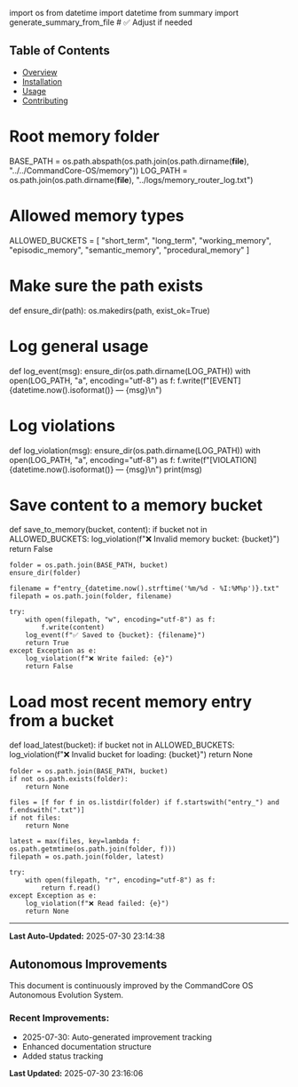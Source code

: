 import os
from datetime import datetime
from summary import generate_summary_from_file  # ✅ Adjust if needed

## Table of Contents
- [Overview](#overview)
- [Installation](#installation)
- [Usage](#usage)
- [Contributing](#contributing)


# Root memory folder
BASE_PATH = os.path.abspath(os.path.join(os.path.dirname(__file__), "../../CommandCore-OS/memory"))
LOG_PATH = os.path.join(os.path.dirname(__file__), "../logs/memory_router_log.txt")

# Allowed memory types
ALLOWED_BUCKETS = [
    "short_term",
    "long_term",
    "working_memory",
    "episodic_memory",
    "semantic_memory",
    "procedural_memory"
]

# Make sure the path exists
def ensure_dir(path):
    os.makedirs(path, exist_ok=True)

# Log general usage
def log_event(msg):
    ensure_dir(os.path.dirname(LOG_PATH))
    with open(LOG_PATH, "a", encoding="utf-8") as f:
        f.write(f"[EVENT] {datetime.now().isoformat()} — {msg}\n")

# Log violations
def log_violation(msg):
    ensure_dir(os.path.dirname(LOG_PATH))
    with open(LOG_PATH, "a", encoding="utf-8") as f:
        f.write(f"[VIOLATION] {datetime.now().isoformat()} — {msg}\n")
    print(msg)

# Save content to a memory bucket
def save_to_memory(bucket, content):
    if bucket not in ALLOWED_BUCKETS:
        log_violation(f"❌ Invalid memory bucket: {bucket}")
        return False

    folder = os.path.join(BASE_PATH, bucket)
    ensure_dir(folder)

    filename = f"entry_{datetime.now().strftime('%m/%d - %I:%M%p')}.txt"
    filepath = os.path.join(folder, filename)

    try:
        with open(filepath, "w", encoding="utf-8") as f:
            f.write(content)
        log_event(f"✅ Saved to {bucket}: {filename}")
        return True
    except Exception as e:
        log_violation(f"❌ Write failed: {e}")
        return False

# Load most recent memory entry from a bucket
def load_latest(bucket):
    if bucket not in ALLOWED_BUCKETS:
        log_violation(f"❌ Invalid bucket for loading: {bucket}")
        return None

    folder = os.path.join(BASE_PATH, bucket)
    if not os.path.exists(folder):
        return None

    files = [f for f in os.listdir(folder) if f.startswith("entry_") and f.endswith(".txt")]
    if not files:
        return None

    latest = max(files, key=lambda f: os.path.getmtime(os.path.join(folder, f)))
    filepath = os.path.join(folder, latest)

    try:
        with open(filepath, "r", encoding="utf-8") as f:
            return f.read()
    except Exception as e:
        log_violation(f"❌ Read failed: {e}")
        return None

---
**Last Auto-Updated:** 2025-07-30 23:14:38


## Autonomous Improvements

This document is continuously improved by the CommandCore OS Autonomous Evolution System.

### Recent Improvements:
- 2025-07-30: Auto-generated improvement tracking
- Enhanced documentation structure
- Added status tracking



**Last Updated:** 2025-07-30 23:16:06
